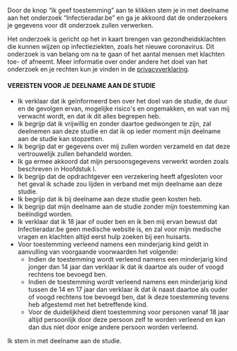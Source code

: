 Door de  knop “ik geef toestemming” aan te klikken stem je in met deelname aan het  onderzoek “Infectieradar.be” en ga je akkoord dat de onderzoekers je gegevens voor dit onderzoek zullen verwerken. 

Het onderzoek is gericht op het in kaart brengen van gezondheidsklachten die kunnen wijzen op infectieziekten, zoals het nieuwe coronavirus. Dit onderzoek is van belang om na te gaan of het aantal mensen met klachten toe- of afneemt. Meer informatie over onder andere het doel van het onderzoek en je rechten kun je vinden in de [privacyverklaring](https://survey.infectieradar.be/privacy).

#### VEREISTEN VOOR JE DEELNAME AAN DE STUDIE

* Ik verklaar dat ik geïnformeerd ben over het doel van de studie, de duur en de gevolgen ervan, mogelijke risico's en ongemakken, en wat van mij verwacht wordt, en dat ik dit alles begrepen heb. 
* Ik begrijp dat ik vrijwillig en zonder daartoe gedwongen te zijn, zal deelnemen aan deze studie en dat ik op ieder moment mijn deelname aan de studie kan stopzetten. 
* Ik begrijp dat er gegevens over mij zullen worden verzameld en dat deze vertrouwelijk zullen behandeld worden. 
* Ik ga ermee akkoord dat mijn persoonsgegevens verwerkt worden zoals beschreven in Hoofdstuk I. 
* Ik begrijp dat de opdrachtgever een verzekering heeft afgesloten voor het geval ik schade zou lijden in verband met mijn deelname aan deze studie. 
* Ik begrijp dat ik bij deelname aan deze studie geen kosten heb. 
* Ik begrijp dat mijn deelname aan de studie zonder mijn toestemming kan beëindigd worden. 
* Ik verklaar dat ik 18 jaar of ouder ben en ik ben mij ervan bewust dat Infectieradar.be geen medische website is, en zal voor mijn medische vragen en klachten altijd eerst hulp zoeken bij een huisarts. 
* Voor toestemming verleend namens een minderjarig kind geldt in aanvulling van voorgaande voorwaarden het volgende: 
	 * Indien de toestemming wordt verleend namens een minderjarig kind jonger dan 14 jaar dan verklaar ik dat ik daartoe als ouder of voogd rechtens toe bevoegd ben. 
	 * Indien de toestemming wordt verleend namens een minderjarig kind tussen de 14 en 17 jaar dan verklaar ik dat ik naast daartoe als ouder of voogd rechtens toe bevoegd ben, dat ik deze toestemming tevens heb afgestemd met het betreffende kind. 
	 * Voor de duidelijkheid dient toestemming voor personen vanaf 18 jaar altijd persoonlijk door deze persoon zelf te worden verleend en kan dan dus niet door enige andere persoon worden verleend. 

Ik stem in met deelname aan de studie.

